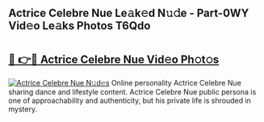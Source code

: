 ## Actrice Celebre Nue Le𝚊k𝚎d N𝚞𝚍e - Part-0WY Vid𝚎o Le𝚊ks Photos T6Qdo

# <h2><a href="http://fb7iucg.evod.top/?m=Actrice+Celebre+Nue">🔗 👉🔴 Actrice Celebre Nue Vid𝚎o Ph𝚘t𝚘s</a></h2>

[![Actrice Celebre Nue N𝚞d𝚎s](https://i.imgur.com/8V9OHl7.gif)](http://fb7iucg.evod.top/?m=Actrice+Celebre+Nue)
Online personality Actrice Celebre Nue sharing dance and lifestyle content. Actrice Celebre Nue public persona is one of approachability and authenticity, but his private life is shrouded in mystery. 
